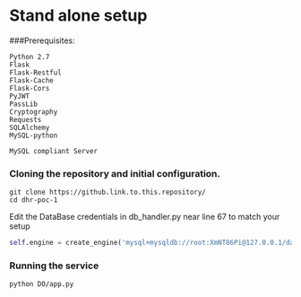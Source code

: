 # Stand alone setup
###Prerequisites:
```
Python 2.7
Flask
Flask-Restful
Flask-Cache
Flask-Cors
PyJWT
PassLib
Cryptography
Requests
SQLAlchemy
MySQL-python

MySQL compliant Server
```
### Cloning the repository and initial configuration.

```
git clone https://github.link.to.this.repository/
cd dhr-poc-1
```

Edit the DataBase credentials in db_handler.py near line 67 to match your setup
```python
self.engine = create_engine('mysql+mysqldb://root:XmNT86Pi@127.0.0.1/dataoperator',
```

### Running the service
```
python DO/app.py
```
